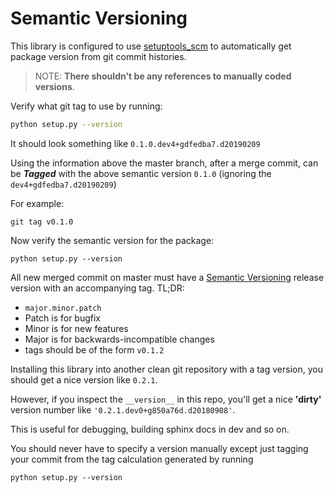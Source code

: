 # Semantic Versioning

This library is configured to use
[setuptools_scm](https://github.com/pypa/setuptools_scm/) to automatically get package version from git commit histories.

> NOTE: **There shouldn't be any references to manually coded versions**.

Verify what git tag to use by running:

```bash
python setup.py --version
```
It should look something like `0.1.0.dev4+gdfedba7.d20190209`

Using the information above the master branch, after a merge commit, can be _**Tagged**_ with the above semantic version `0.1.0` (ignoring the `dev4+gdfedba7.d20190209`)  

For example: 

    git tag v0.1.0  

Now verify the semantic version for the package:

    python setup.py --version


All new merged commit on master must have a
   [Semantic Versioning](https://semver.org/) release version with an
   accompanying tag.  TL;DR:
   * `major.minor.patch`
   * Patch is for bugfix
   * Minor is for new features
   * Major is for backwards-incompatible changes
   * tags should be of the form `v0.1.2`  

Installing this library into another clean git repository with a tag version, you should get a nice version like `0.2.1`.  

However, if you inspect the `__version__` in this repo,
you'll get a nice **'dirty'** version number like `'0.2.1.dev0+g850a76d.d20180908'`.  

This is useful for debugging, building sphinx docs in dev and so on.   

You should never have to specify a version manually except just tagging your commit from the tag calculation generated by running  

    python setup.py --version 

